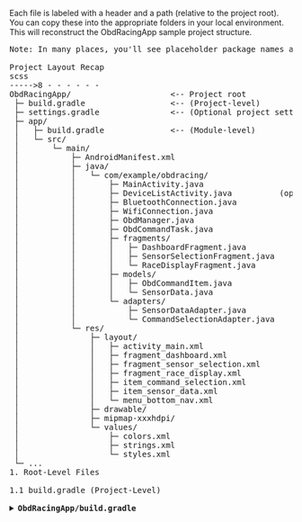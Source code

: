  Each file is labeled with a header and a path (relative to the project root). You can copy these into the appropriate folders in your local environment. This will reconstruct the ObdRacingApp sample project structure.
<pre>
Note: In many places, you'll see placeholder package names and references (com.example.obdracing). Feel free to rename them to match your own package name.

Project Layout Recap
scss
----->8 - - - - - -
ObdRacingApp/                     <-- Project root
 ├─ build.gradle                  <-- (Project-level)
 ├─ settings.gradle               <-- (Optional project settings)
 ├─ app/
 │   ├─ build.gradle              <-- (Module-level)
 │   └─ src/
 │       └─ main/
 │           ├─ AndroidManifest.xml
 │           ├─ java/
 │           │   └─ com/example/obdracing/
 │           │       ├─ MainActivity.java
 │           │       ├─ DeviceListActivity.java          (optional)
 │           │       ├─ BluetoothConnection.java
 │           │       ├─ WifiConnection.java
 │           │       ├─ ObdManager.java
 │           │       ├─ ObdCommandTask.java
 │           │       ├─ fragments/
 │           │       │   ├─ DashboardFragment.java
 │           │       │   ├─ SensorSelectionFragment.java
 │           │       │   └─ RaceDisplayFragment.java
 │           │       ├─ models/
 │           │       │   ├─ ObdCommandItem.java
 │           │       │   └─ SensorData.java
 │           │       └─ adapters/
 │           │           ├─ SensorDataAdapter.java
 │           │           └─ CommandSelectionAdapter.java
 │           └─ res/
 │               ├─ layout/
 │               │   ├─ activity_main.xml
 │               │   ├─ fragment_dashboard.xml
 │               │   ├─ fragment_sensor_selection.xml
 │               │   ├─ fragment_race_display.xml
 │               │   ├─ item_command_selection.xml
 │               │   ├─ item_sensor_data.xml
 │               │   └─ menu_bottom_nav.xml
 │               ├─ drawable/
 │               ├─ mipmap-xxxhdpi/
 │               └─ values/
 │                   ├─ colors.xml
 │                   ├─ strings.xml
 │                   └─ styles.xml
 └─ ...
1. Root-Level Files

1.1 build.gradle (Project-Level)

<details> <summary><strong>ObdRacingApp/build.gradle</strong></summary>
(gradle)
----->8 - - - - - -
// Top-level build file
buildscript {
    repositories {
        google()
        mavenCentral()
    }
    dependencies {
        classpath "com.android.tools.build:gradle:8.1.0"
        // NOTE: Do not place application dependencies here; they belong
        // in the individual module build.gradle files
    }
}

task clean(type: Delete) {
    delete rootProject.buildDir
}
EOF

1.2 settings.gradle (Optional)

<details> <summary><strong>ObdRacingApp/settings.gradle</strong></summary>
gradle
----->8 - - - - - -
rootProject.name = "ObdRacingApp"
include(":app")
</details>
(This file tells Gradle that :app is our main module.)

2. Module-Level Files
2.1 app/build.gradle
<details> <summary><strong>ObdRacingApp/app/build.gradle</strong></summary>
gradle
----->8 - - - - - -
plugins {
    id 'com.android.application'
    // If using Kotlin: id 'org.jetbrains.kotlin.android'
}

android {
    namespace "com.example.obdracing"
    compileSdk 34

    defaultConfig {
        applicationId "com.example.obdracing"
        minSdk 21
        targetSdk 34
        versionCode 1
        versionName "1.0"

        testInstrumentationRunner "androidx.test.runner.AndroidJUnitRunner"
    }
    buildTypes {
        release {
            minifyEnabled false
        }
    }
}

dependencies {
    implementation 'androidx.appcompat:appcompat:1.6.1'
    implementation 'androidx.constraintlayout:constraintlayout:2.1.4'
    implementation 'com.google.android.material:material:1.8.0'
    implementation 'androidx.recyclerview:recyclerview:1.3.0'

    // Example OBD library (optional):
    // implementation 'com.github.pires:obd-java-api:1.0-RC21'
}
</details>
2.2 AndroidManifest.xml
<details> <summary><strong>ObdRacingApp/app/src/main/AndroidManifest.xml</strong></summary>
xml
----->8 - - - - - -
<manifest xmlns:android="http://schemas.android.com/apk/res/android"
    package="com.example.obdracing">

    <!-- Required permissions for Bluetooth, Wi-Fi, and location access -->
    <uses-permission android:name="android.permission.BLUETOOTH"/>
    <uses-permission android:name="android.permission.BLUETOOTH_ADMIN"/>
    <uses-permission android:name="android.permission.ACCESS_FINE_LOCATION"/>
    <uses-permission android:name="android.permission.ACCESS_COARSE_LOCATION"/>
    <uses-permission android:name="android.permission.ACCESS_WIFI_STATE"/>
    <uses-permission android:name="android.permission.CHANGE_WIFI_STATE"/>

    <application
        android:allowBackup="true"
        android:label="@string/app_name"
        android:icon="@mipmap/ic_launcher"
        android:theme="@style/Theme.OBDRacingApp">

        <activity android:name=".MainActivity">
            <intent-filter>
                <action android:name="android.intent.action.MAIN"/>
                <category android:name="android.intent.category.LAUNCHER"/>
            </intent-filter>
        </activity>

        <!-- (Optional) Another activity for listing devices -->
        <activity android:name=".DeviceListActivity" />

    </application>
</manifest>
</details>
3. Java Source Files
Below are all files under app/src/main/java/com/example/obdracing/.

3.1 MainActivity.java
<details> <summary><strong>MainActivity.java</strong></summary>
java
----->8 - - - - - -
package com.example.obdracing;

import androidx.appcompat.app.AppCompatActivity;
import androidx.fragment.app.Fragment;
import androidx.fragment.app.FragmentTransaction;

import android.os.Bundle;

import com.google.android.material.bottomnavigation.BottomNavigationView;

public class MainActivity extends AppCompatActivity {

    private BottomNavigationView bottomNav;

    @Override
    protected void onCreate(Bundle savedInstanceState) {
        super.onCreate(savedInstanceState);
        setContentView(R.layout.activity_main);

        bottomNav = findViewById(R.id.bottom_navigation);
        bottomNav.setOnItemSelectedListener(item -> {
            Fragment fragment;
            switch (item.getItemId()) {
                case R.id.nav_sensors:
                    fragment = new SensorSelectionFragment();
                    break;
                case R.id.nav_race_display:
                    fragment = new RaceDisplayFragment();
                    break;
                case R.id.nav_dashboard:
                default:
                    fragment = new DashboardFragment();
                    break;
            }
            loadFragment(fragment);
            return true;
        });

        // Default selection
        bottomNav.setSelectedItemId(R.id.nav_dashboard);
    }

    private void loadFragment(Fragment fragment) {
        FragmentTransaction transaction = getSupportFragmentManager().beginTransaction();
        transaction.replace(R.id.fragment_container, fragment);
        transaction.commit();
    }
}
</details>
3.2 DeviceListActivity.java (Optional)
<details> <summary><strong>DeviceListActivity.java</strong> (if you choose to implement a BT/Wi-Fi scan screen)</summary>
java
----->8 - - - - - -
package com.example.obdracing;

import android.app.Activity;
import android.os.Bundle;

public class DeviceListActivity extends Activity {
    @Override
    protected void onCreate(Bundle savedInstanceState) {
        super.onCreate(savedInstanceState);
        // Potentially inflate a list of Bluetooth or Wi-Fi devices
        // For example, show scanned devices, let user select one, etc.
        // Then return the result to the calling activity/fragment.
    }
}
</details>
(You can expand on this if you wish.)

3.3 BluetoothConnection.java
<details> <summary><strong>BluetoothConnection.java</strong></summary>
java
----->8 - - - - - -
package com.example.obdracing;

import android.bluetooth.BluetoothDevice;
import android.bluetooth.BluetoothSocket;

import java.io.IOException;
import java.io.InputStream;
import java.io.OutputStream;
import java.util.UUID;

public class BluetoothConnection {

    private BluetoothSocket socket;

    public boolean connect(BluetoothDevice device) {
        try {
            socket = device.createRfcommSocketToServiceRecord(
                    UUID.fromString("00001101-0000-1000-8000-00805F9B34FB"));
            socket.connect();
            return true;
        } catch (IOException e) {
            e.printStackTrace();
            return false;
        }
    }

    public void disconnect() {
        if (socket != null) {
            try {
                socket.close();
            } catch (IOException e) {
                e.printStackTrace();
            }
        }
    }

    public InputStream getInputStream() throws IOException {
        if (socket != null) {
            return socket.getInputStream();
        }
        return null;
    }

    public OutputStream getOutputStream() throws IOException {
        if (socket != null) {
            return socket.getOutputStream();
        }
        return null;
    }
}
</details>
3.4 WifiConnection.java
<details> <summary><strong>WifiConnection.java</strong></summary>
java
----->8 - - - - - -
package com.example.obdracing;

import java.io.IOException;
import java.io.InputStream;
import java.io.OutputStream;
import java.net.Socket;

public class WifiConnection {

    private Socket socket;
    private String ipAddress;
    private int port;

    public WifiConnection(String ipAddress, int port) {
        this.ipAddress = ipAddress;
        this.port = port;
    }

    public boolean connect() {
        try {
            socket = new Socket(ipAddress, port);
            return true;
        } catch (IOException e) {
            e.printStackTrace();
            return false;
        }
    }

    public void disconnect() {
        if (socket != null) {
            try {
                socket.close();
            } catch (IOException e) {
                e.printStackTrace();
            }
        }
    }

    public InputStream getInputStream() throws IOException {
        if (socket != null) {
            return socket.getInputStream();
        }
        return null;
    }

    public OutputStream getOutputStream() throws IOException {
        if (socket != null) {
            return socket.getOutputStream();
        }
        return null;
    }
}
</details>
3.5 ObdManager.java
<details> <summary><strong>ObdManager.java</strong></summary>
java
----->8 - - - - - -
package com.example.obdracing;

import android.bluetooth.BluetoothDevice;
import java.io.IOException;
import java.io.InputStream;
import java.io.OutputStream;

public class ObdManager {

    private static ObdManager instance;
    private InputStream in;
    private OutputStream out;
    private boolean isConnected = false;

    private BluetoothConnection btConnection;
    private WifiConnection wifiConnection;

    private ObdManager() {}

    public static ObdManager getInstance() {
        if (instance == null) {
            instance = new ObdManager();
        }
        return instance;
    }

    public boolean connectBluetooth(BluetoothDevice device) {
        btConnection = new BluetoothConnection();
        boolean success = btConnection.connect(device);
        if (success) {
            try {
                in = btConnection.getInputStream();
                out = btConnection.getOutputStream();
                isConnected = true;
            } catch (IOException e) {
                e.printStackTrace();
            }
        }
        return success;
    }

    public boolean connectWifi(String ip, int port) {
        wifiConnection = new WifiConnection(ip, port);
        boolean success = wifiConnection.connect();
        if (success) {
            try {
                in = wifiConnection.getInputStream();
                out = wifiConnection.getOutputStream();
                isConnected = true;
            } catch (IOException e) {
                e.printStackTrace();
            }
        }
        return success;
    }

    public boolean isConnected() {
        return isConnected;
    }

    public void disconnect() {
        isConnected = false;
        if (btConnection != null) btConnection.disconnect();
        if (wifiConnection != null) wifiConnection.disconnect();
    }

    public void sendObdCommand(String command) throws IOException {
        if (!isConnected) return;
        out.write((command + "\r").getBytes());
        out.flush();
    }

    public String readObdResponse() throws IOException {
        if (!isConnected) return "";
        StringBuilder sb = new StringBuilder();
        byte[] buffer = new byte[128];
        int bytesRead = in.read(buffer);
        if (bytesRead > 0) {
            sb.append(new String(buffer, 0, bytesRead));
        }
        return sb.toString();
    }
}
</details>
3.6 ObdCommandTask.java
<details> <summary><strong>ObdCommandTask.java</strong></summary>
java
----->8 - - - - - -
package com.example.obdracing;

import android.os.AsyncTask;
import java.io.IOException;
import java.util.List;

public class ObdCommandTask extends AsyncTask<Void, String, Void> {

    private List<String> commands;
    private ObdManager obdManager;
    private SensorDataListener listener;
    private boolean running = true;

    public interface SensorDataListener {
        void onNewSensorData(String command, String rawResult);
    }

    public ObdCommandTask(List<String> commands, SensorDataListener listener) {
        this.commands = commands;
        this.listener = listener;
        this.obdManager = ObdManager.getInstance();
    }

    @Override
    protected Void doInBackground(Void... voids) {
        while (running && obdManager.isConnected()) {
            try {
                for (String cmd : commands) {
                    obdManager.sendObdCommand(cmd);
                    Thread.sleep(200);  // small pause
                    String response = obdManager.readObdResponse();
                    publishProgress(cmd, response);
                    Thread.sleep(300);
                }
            } catch (IOException | InterruptedException e) {
                e.printStackTrace();
                running = false;
            }
        }
        return null;
    }

    @Override
    protected void onProgressUpdate(String... values) {
        super.onProgressUpdate(values);
        String cmd = values[0];
        String resp = values[1];
        if (listener != null) {
            listener.onNewSensorData(cmd, resp);
        }
    }

    public void stopTask() {
        running = false;
    }
}
</details>
4. Fragments (Under com/example/obdracing/fragments/)
4.1 DashboardFragment.java
<details> <summary><strong>DashboardFragment.java</strong></summary>
java
----->8 - - - - - -
package com.example.obdracing.fragments;

import android.os.Bundle;
import androidx.annotation.NonNull;
import androidx.annotation.Nullable;
import androidx.fragment.app.Fragment;

import com.example.obdracing.ObdManager;
import com.example.obdracing.R;

import android.view.LayoutInflater;
import android.view.View;
import android.view.ViewGroup;
import android.widget.TextView;

public class DashboardFragment extends Fragment {

    private TextView txtConnectionStatus;

    @Nullable
    @Override
    public View onCreateView(@NonNull LayoutInflater inflater,
                             @Nullable ViewGroup container,
                             @Nullable Bundle savedInstanceState) {
        View view = inflater.inflate(R.layout.fragment_dashboard, container, false);

        txtConnectionStatus = view.findViewById(R.id.txt_connection_status);

        // Check if OBD is connected
        if (ObdManager.getInstance().isConnected()) {
            txtConnectionStatus.setText("OBD Connected");
        } else {
            txtConnectionStatus.setText("Not Connected");
        }
        return view;
    }
}
</details>
4.2 SensorSelectionFragment.java
<details> <summary><strong>SensorSelectionFragment.java</strong></summary>
java
----->8 - - - - - -
package com.example.obdracing.fragments;

import android.os.Bundle;
import androidx.annotation.NonNull;
import androidx.annotation.Nullable;
import androidx.fragment.app.Fragment;
import androidx.recyclerview.widget.LinearLayoutManager;
import androidx.recyclerview.widget.RecyclerView;

import com.example.obdracing.R;
import com.example.obdracing.adapters.CommandSelectionAdapter;
import com.example.obdracing.models.ObdCommandItem;

import android.view.LayoutInflater;
import android.view.View;
import android.view.ViewGroup;

import java.util.ArrayList;
import java.util.List;

public class SensorSelectionFragment extends Fragment {

    private RecyclerView recyclerView;
    private CommandSelectionAdapter adapter;
    private List<ObdCommandItem> allPossibleCommands;

    @Nullable
    @Override
    public View onCreateView(@NonNull LayoutInflater inflater,
                             @Nullable ViewGroup container,
                             @Nullable Bundle savedInstanceState) {
        View view = inflater.inflate(R.layout.fragment_sensor_selection, container, false);

        recyclerView = view.findViewById(R.id.recycler_command_selection);
        recyclerView.setLayoutManager(new LinearLayoutManager(getContext()));

        // Example commands
        allPossibleCommands = new ArrayList<>();
        allPossibleCommands.add(new ObdCommandItem("010C","Engine RPM"));
        allPossibleCommands.add(new ObdCommandItem("010D","Vehicle Speed"));
        allPossibleCommands.add(new ObdCommandItem("0105","Engine Coolant Temp"));
        allPossibleCommands.add(new ObdCommandItem("0111","Throttle Position"));
        // ... more as desired

        adapter = new CommandSelectionAdapter(allPossibleCommands);
        recyclerView.setAdapter(adapter);

        return view;
    }
}
</details>
4.3 RaceDisplayFragment.java
<details> <summary><strong>RaceDisplayFragment.java</strong></summary>
java
----->8 - - - - - -
package com.example.obdracing.fragments;

import android.os.Bundle;
import androidx.annotation.NonNull;
import androidx.annotation.Nullable;
import androidx.fragment.app.Fragment;
import androidx.recyclerview.widget.GridLayoutManager;
import androidx.recyclerview.widget.RecyclerView;

import com.example.obdracing.ObdCommandTask;
import com.example.obdracing.ObdManager;
import com.example.obdracing.R;
import com.example.obdracing.adapters.SensorDataAdapter;
import com.example.obdracing.models.SensorData;

import android.view.LayoutInflater;
import android.view.View;
import android.view.ViewGroup;

import java.util.ArrayList;
import java.util.List;

public class RaceDisplayFragment extends Fragment implements ObdCommandTask.SensorDataListener {

    private RecyclerView recyclerView;
    private SensorDataAdapter sensorDataAdapter;
    private List<SensorData> sensorDataList;
    private ObdCommandTask obdCommandTask;

    // A demonstration set of commands to poll
    private List<String> selectedCommands;

    @Nullable
    @Override
    public View onCreateView(@NonNull LayoutInflater inflater,
                             @Nullable ViewGroup container,
                             @Nullable Bundle savedInstanceState) {
        View view = inflater.inflate(R.layout.fragment_race_display, container, false);

        recyclerView = view.findViewById(R.id.recycler_race_display);
        recyclerView.setLayoutManager(new GridLayoutManager(getContext(), 2));

        sensorDataList = new ArrayList<>();
        sensorDataAdapter = new SensorDataAdapter(getContext(), sensorDataList);
        recyclerView.setAdapter(sensorDataAdapter);

        // Example commands that user might have selected
        selectedCommands = new ArrayList<>();
        selectedCommands.add("010C"); // Engine RPM
        selectedCommands.add("010D"); // Vehicle Speed
        selectedCommands.add("0105"); // Coolant Temperature
        selectedCommands.add("0111"); // Throttle Position

        // Create placeholders in sensorDataList
        for (String cmd : selectedCommands) {
            sensorDataList.add(new SensorData(cmd, "--", ""));
        }

        // Start background OBD polling if connected
        if (ObdManager.getInstance().isConnected()) {
            obdCommandTask = new ObdCommandTask(selectedCommands, this);
            obdCommandTask.execute();
        }

        return view;
    }

    @Override
    public void onNewSensorData(String command, String rawResult) {
        // Simple example: match command text
        for (SensorData sd : sensorDataList) {
            if (sd.getSensorName().equals(command)) {
                sd.setSensorValue(rawResult.trim());
            }
        }
        sensorDataAdapter.notifyDataSetChanged();
    }

    @Override
    public void onDestroyView() {
        super.onDestroyView();
        if (obdCommandTask != null) {
            obdCommandTask.stopTask();
        }
    }
}
</details>
5. Models (Under com/example/obdracing/models/)
5.1 ObdCommandItem.java
<details> <summary><strong>ObdCommandItem.java</strong></summary>
java
----->8 - - - - - -
package com.example.obdracing.models;

public class ObdCommandItem {
    private String command;
    private String description;

    public ObdCommandItem(String command, String description) {
        this.command = command;
        this.description = description;
    }

    public String getCommand() {
        return command;
    }

    public String getDescription() {
        return description;
    }
}
</details>
5.2 SensorData.java
<details> <summary><strong>SensorData.java</strong></summary>
java
----->8 - - - - - -
package com.example.obdracing.models;

public class SensorData {
    private String sensorName;
    private String sensorValue;
    private String sensorUnit;

    public SensorData(String sensorName, String sensorValue, String sensorUnit) {
        this.sensorName = sensorName;
        this.sensorValue = sensorValue;
        this.sensorUnit = sensorUnit;
    }

    public String getSensorName() {
        return sensorName;
    }

    public String getSensorValue() {
        return sensorValue;
    }

    public String getSensorUnit() {
        return sensorUnit;
    }

    public void setSensorValue(String sensorValue) {
        this.sensorValue = sensorValue;
    }

    public void setSensorUnit(String sensorUnit) {
        this.sensorUnit = sensorUnit;
    }
}
</details>
6. Adapters (Under com/example/obdracing/adapters/)
6.1 CommandSelectionAdapter.java
<details> <summary><strong>CommandSelectionAdapter.java</strong></summary>
java
----->8 - - - - - -
package com.example.obdracing.adapters;

import android.view.LayoutInflater;
import android.view.View;
import android.view.ViewGroup;
import android.widget.TextView;

import androidx.annotation.NonNull;
import androidx.recyclerview.widget.RecyclerView;

import com.example.obdracing.R;
import com.example.obdracing.models.ObdCommandItem;

import java.util.List;

public class CommandSelectionAdapter extends RecyclerView.Adapter<CommandSelectionAdapter.CommandViewHolder> {

    private List<ObdCommandItem> commandList;

    public CommandSelectionAdapter(List<ObdCommandItem> commandList) {
        this.commandList = commandList;
    }

    @NonNull
    @Override
    public CommandViewHolder onCreateViewHolder(@NonNull ViewGroup parent, int viewType) {
        View view = LayoutInflater.from(parent.getContext())
                .inflate(R.layout.item_command_selection, parent, false);
        return new CommandViewHolder(view);
    }

    @Override
    public void onBindViewHolder(@NonNull CommandViewHolder holder, int position) {
        ObdCommandItem item = commandList.get(position);
        holder.txtCommand.setText(item.getCommand());
        holder.txtDescription.setText(item.getDescription());
    }

    @Override
    public int getItemCount() {
        return commandList.size();
    }

    public static class CommandViewHolder extends RecyclerView.ViewHolder {
        TextView txtCommand, txtDescription;

        public CommandViewHolder(@NonNull View itemView) {
            super(itemView);
            txtCommand = itemView.findViewById(R.id.txt_command);
            txtDescription = itemView.findViewById(R.id.txt_command_desc);
        }
    }
}
</details>
6.2 SensorDataAdapter.java
<details> <summary><strong>SensorDataAdapter.java</strong></summary>
java
----->8 - - - - - -
package com.example.obdracing.adapters;

import android.content.Context;
import android.view.LayoutInflater;
import android.view.View;
import android.view.ViewGroup;

import androidx.annotation.NonNull;
import androidx.recyclerview.widget.RecyclerView;

import com.example.obdracing.R;
import com.example.obdracing.models.SensorData;

import android.widget.TextView;

import java.util.List;

public class SensorDataAdapter extends RecyclerView.Adapter<SensorDataAdapter.SensorViewHolder> {

    private Context context;
    private List<SensorData> sensorDataList;

    public SensorDataAdapter(Context context, List<SensorData> sensorDataList) {
        this.context = context;
        this.sensorDataList = sensorDataList;
    }

    @NonNull
    @Override
    public SensorViewHolder onCreateViewHolder(@NonNull ViewGroup parent, int viewType) {
        View view = LayoutInflater.from(context).inflate(R.layout.item_sensor_data, parent, false);
        return new SensorViewHolder(view);
    }

    @Override
    public void onBindViewHolder(@NonNull SensorViewHolder holder, int position) {
        SensorData data = sensorDataList.get(position);
        holder.sensorName.setText(data.getSensorName());
        holder.sensorValue.setText(data.getSensorValue());
        holder.sensorUnit.setText(data.getSensorUnit());
    }

    @Override
    public int getItemCount() {
        return sensorDataList.size();
    }

    class SensorViewHolder extends RecyclerView.ViewHolder {
        TextView sensorName, sensorValue, sensorUnit;

        public SensorViewHolder(@NonNull View itemView) {
            super(itemView);
            sensorName = itemView.findViewById(R.id.sensor_name);
            sensorValue = itemView.findViewById(R.id.sensor_value);
            sensorUnit = itemView.findViewById(R.id.sensor_unit);
        }
    }
}
</details>
7. Layouts (Under res/layout/)
7.1 activity_main.xml
<details> <summary><strong>activity_main.xml</strong></summary>
xml
----->8 - - - - - -
<?xml version="1.0" encoding="utf-8"?>
<LinearLayout 
    xmlns:android="http://schemas.android.com/apk/res/android"
    xmlns:app="http://schemas.android.com/apk/res-auto"
    android:orientation="vertical"
    android:layout_width="match_parent"
    android:layout_height="match_parent">

    <FrameLayout
        android:id="@+id/fragment_container"
        android:layout_weight="1"
        android:layout_width="match_parent"
        android:layout_height="0dp" />

    <com.google.android.material.bottomnavigation.BottomNavigationView
        android:id="@+id/bottom_navigation"
        android:layout_width="match_parent"
        android:layout_height="wrap_content"
        app:menu="@menu/menu_bottom_nav" />
</LinearLayout>
</details>
7.2 fragment_dashboard.xml
<details> <summary><strong>fragment_dashboard.xml</strong></summary>
xml
----->8 - - - - - -
<?xml version="1.0" encoding="utf-8"?>
<FrameLayout 
    xmlns:android="http://schemas.android.com/apk/res/android"
    android:id="@+id/dashboard_layout"
    android:layout_width="match_parent"
    android:layout_height="match_parent"
    android:background="@android:color/darker_gray">

    <TextView
        android:id="@+id/txt_connection_status"
        android:layout_width="wrap_content"
        android:layout_height="wrap_content"
        android:textColor="@android:color/white"
        android:textSize="18sp"
        android:layout_gravity="center"
        android:text="Not Connected" />
</FrameLayout>
</details>
7.3 fragment_sensor_selection.xml
<details> <summary><strong>fragment_sensor_selection.xml</strong></summary>
xml
----->8 - - - - - -
<?xml version="1.0" encoding="utf-8"?>
<FrameLayout 
    xmlns:android="http://schemas.android.com/apk/res/android"
    android:id="@+id/sensor_selection_layout"
    android:layout_width="match_parent"
    android:layout_height="match_parent"
    android:background="@android:color/background_dark">

    <androidx.recyclerview.widget.RecyclerView
        android:id="@+id/recycler_command_selection"
        android:layout_width="match_parent"
        android:layout_height="match_parent"
        android:padding="8dp" />
</FrameLayout>
</details>
7.4 fragment_race_display.xml
<details> <summary><strong>fragment_race_display.xml</strong></summary>
xml
----->8 - - - - - -
<?xml version="1.0" encoding="utf-8"?>
<FrameLayout 
    xmlns:android="http://schemas.android.com/apk/res/android"
    android:id="@+id/race_display_layout"
    android:layout_width="match_parent"
    android:layout_height="match_parent"
    android:background="@drawable/checkered_flag_bg">

    <androidx.recyclerview.widget.RecyclerView
        android:id="@+id/recycler_race_display"
        android:layout_width="match_parent"
        android:layout_height="match_parent"/>
</FrameLayout>
</details>
(You’ll need to place a checkered_flag_bg.png or similar in res/drawable.)

7.5 item_command_selection.xml
<details> <summary><strong>item_command_selection.xml</strong></summary>
xml
----->8 - - - - - -
<?xml version="1.0" encoding="utf-8"?>
<LinearLayout 
    xmlns:android="http://schemas.android.com/apk/res/android"
    android:orientation="vertical"
    android:padding="8dp"
    android:layout_width="match_parent"
    android:layout_height="wrap_content">

    <TextView
        android:id="@+id/txt_command"
        android:layout_width="wrap_content"
        android:layout_height="wrap_content"
        android:textStyle="bold"
        android:textColor="@android:color/holo_blue_light"
        android:textSize="16sp" />

    <TextView
        android:id="@+id/txt_command_desc"
        android:layout_width="wrap_content"
        android:layout_height="wrap_content"
        android:textColor="@android:color/white"
        android:textSize="14sp" />
</LinearLayout>
</details>
7.6 item_sensor_data.xml
<details> <summary><strong>item_sensor_data.xml</strong></summary>
xml
----->8 - - - - - -
<?xml version="1.0" encoding="utf-8"?>
<LinearLayout 
    xmlns:android="http://schemas.android.com/apk/res/android"
    android:orientation="horizontal"
    android:padding="8dp"
    android:layout_width="match_parent"
    android:layout_height="wrap_content">

    <TextView
        android:id="@+id/sensor_name"
        android:layout_width="0dp"
        android:layout_weight="1"
        android:layout_height="wrap_content"
        android:textStyle="bold"
        android:textColor="@android:color/white"
        android:textSize="16sp" />

    <TextView
        android:id="@+id/sensor_value"
        android:layout_width="wrap_content"
        android:layout_height="wrap_content"
        android:textColor="@android:color/holo_green_light"
        android:textSize="16sp"
        android:layout_marginEnd="8dp" />

    <TextView
        android:id="@+id/sensor_unit"
        android:layout_width="wrap_content"
        android:layout_height="wrap_content"
        android:textColor="@android:color/holo_green_light"
        android:textSize="16sp" />
</LinearLayout>
</details>
7.7 menu_bottom_nav.xml
<details> <summary><strong>menu_bottom_nav.xml</strong></summary>
xml
----->8 - - - - - -
<?xml version="1.0" encoding="utf-8"?>
<menu 
    xmlns:android="http://schemas.android.com/apk/res/android"
    xmlns:app="http://schemas.android.com/apk/res-auto">

    <item
        android:id="@+id/nav_dashboard"
        android:icon="@drawable/ic_dashboard"
        android:title="@string/dashboard"/>
    <item
        android:id="@+id/nav_sensors"
        android:icon="@drawable/ic_sensors"
        android:title="@string/sensors"/>
    <item
        android:id="@+id/nav_race_display"
        android:icon="@drawable/ic_race"
        android:title="@string/race_mode"/>
</menu>
</details>
(You’ll need icons named ic_dashboard.png, ic_sensors.png, ic_race.png in res/drawable.)

8. Values (Under res/values/)
8.1 strings.xml
<details> <summary><strong>strings.xml</strong></summary>
xml
----->8 - - - - - -
<resources>
    <string name="app_name">OBD Racing App</string>
    <string name="dashboard">Dashboard</string>
    <string name="sensors">Sensors</string>
    <string name="race_mode">Race Mode</string>
</resources>
</details>
8.2 colors.xml
<details> <summary><strong>colors.xml</strong></summary>
xml
----->8 - - - - - -
<resources>
    <color name="black">#000000</color>
    <color name="white">#FFFFFF</color>
    <color name="gray">#808080</color>
    <color name="racing_red">#FF0000</color>
</resources>
</details>
8.3 styles.xml
<details> <summary><strong>styles.xml</strong></summary>
xml
----->8 - - - - - -
<resources>
    <style name="Theme.OBDRacingApp" parent="Theme.MaterialComponents.Light.DarkActionBar">
        <!-- Customize your theme here. -->
        <item name="android:colorBackground">#202020</item>
        <item name="android:textColor">#FFFFFF</item>
    </style>
</resources>
</details>
9. Optional: drawable folder
You’d place your checkered flag background in res/drawable/checkered_flag_bg.png or .xml.
You’d place your icon files there, such as ic_dashboard.png, ic_sensors.png, ic_race.png.

Putting It All Together

Recreate the directory structure and place each file in its correct path.

Open the ObdRacingApp folder in Android Studio.

Sync your Gradle project.

Run on a device or emulator (though OBD-II typically requires a physical device plus a Bluetooth/Wi-Fi adapter).

**Final Note**
 
These files form a basic skeleton for an OBD-II “Racing UI” style Android app.
Actual OBD-II data parsing requires PID decoding or using an OBD library that can parse the raw hex from readObdResponse().
You will also have to handle runtime permissions and Bluetooth/Wi-Fi scanning logic at run time.


You now have a complete set of files:

Project-level Gradle (build.gradle) and an optional settings.gradle.

Module-level Gradle in app/build.gradle.
AndroidManifest.xml with permissions for Bluetooth, Wi-Fi, and location.

Java classes:
Connection classes (BluetoothConnection, WifiConnection) for each transport type.

ObdManager as a singleton to unify connections and read/write OBD commands.

ObdCommandTask (an AsyncTask) for background polling of selected OBD PIDs.

Activity/Fragment classes for UI (MainActivity, plus three fragments).
Model classes (SensorData, ObdCommandItem) to represent your data.
Adapter classes (SensorDataAdapter, CommandSelectionAdapter) to power RecyclerViews.

Layout XML files, including:
activity_main.xml (the host layout with a FrameLayout + BottomNavigationView).
Fragment layouts for dashboard, sensor selection, and race display.
Item layouts for RecyclerView rows (item_sensor_data.xml and item_command_selection.xml).
A menu_bottom_nav.xml for the bottom nav items.
All of these combine to give you one cohesive Android Studio project. If you place them in the correct directories, you can open that folder with Android Studio, sync Gradle, and run the app.

Usage & Setup Notes
Permissions:

On modern Android (API 31+), you typically need to request location permission at runtime to discover or connect to Bluetooth devices.
Same for Wi-Fi scanning (if you plan to discover Wi-Fi OBD adapters).
Bluetooth or Wi-Fi:

If you’re testing with a Bluetooth ELM327 adapter:
Pair your phone with the adapter (in phone’s Bluetooth settings).
Hardcode or discover the adapter in your app (via some “DeviceListActivity”).
Call ObdManager.getInstance().connectBluetooth(selectedBtDevice).
If it’s a Wi-Fi ELM327:
Connect your phone to the ELM327’s Wi-Fi network (often an SSID like “OBDII”).
Typically the adapter is at 192.168.0.10 or 192.168.0.123 on port 35000 or 8080 (varies by device).
Then call ObdManager.getInstance().connectWifi(ip, port).
OBD-II Protocol Setup:

Many adapters expect initialization commands, such as:
ATZ (reset),
ATE0 (echo off),
ATL0 (linefeeds off),
ATS0 (spaces off),
0100 (show supported PIDs), etc.
You can modify ObdCommandTask to send these “AT” commands before your main PID loop.
Or consider using a library like obd-java-api to handle that logic for you.
PID Decoding:

The snippet 010C (RPM) often returns raw hex that you need to decode. For example, if you get bytes [41 0C 1A F8], you parse 0x1A and 0xF8 → (0x1A * 256 + 0xF8) / 4 = 690 RPM.
In the provided code, we simply show the raw String. You’ll want to parse or use an OBD library that does so automatically (e.g., RPMCommand or SpeedCommand from existing libraries).
UI Customization:

Replace the background, fonts, or styles to achieve your racing aesthetic.
Consider adding an actual gauge widget or progress bars to visualize RPM, throttle, etc.
Data Persistence:

If you want user-saved sensor selections, store them in SharedPreferences.
Then in RaceDisplayFragment, retrieve that preference for selectedCommands.
Next Steps / Extensions
Here are common ways to improve or expand this starter app:

Add a Device Discovery Screen:

If using Bluetooth: scan for devices, show them in a list, let the user pick which adapter to connect.
If using Wi-Fi: prompt for IP and port, or show known networks.
Implement Real PID Parsing:

Either manually parse the hex data or use an existing library that has classes like SpeedCommand, RPMCommand, etc.
Update ObdCommandTask so each PID triggers the correct parse operation.

Use More Modern Async:

AsyncTask is now deprecated. You could use Kotlin Coroutines, RxJava, or an ExecutorService plus a callback for a more robust approach.
Security & Reliability:

OBD connections can fail or time out. Gracefully handle errors and show user-friendly messages.
Respect user privacy. If your app collects or logs data, handle it carefully.
Logging / Debugging:

Provide logs for each stage (connecting, reading, parsing).
Perhaps integrate a small logcat viewer in your app for easier debugging.
Final Reminder
This code is a framework. Real production OBD-II solutions need:
Proper handling of each protocol (ISO9141, CAN, etc.).
Manufacturer-specific logic (some PIDs vary).
Thorough error handling (e.g., ELM timeouts).
Potential driver or library integration (e.g., obd-java-api).
Once you download all these files (or copy/paste them into your local Android Studio project), you’ll have a fully buildable sample that can connect to an ELM327 adapter, send basic commands, and display raw data in a “racing” UI.

</pre>
